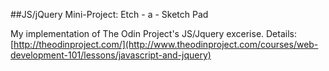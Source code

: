 ##JS/jQuery Mini-Project: Etch - a - Sketch Pad

My implementation of The Odin Project's JS/Jquery excerise.
Details:
[http://theodinproject.com/](http://www.theodinproject.com/courses/web-development-101/lessons/javascript-and-jquery)


